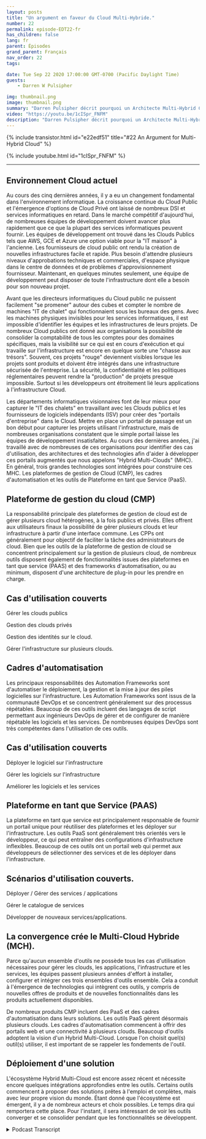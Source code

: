 ```yaml
---
layout: posts
title: "Un argument en faveur du Cloud Multi-Hybride."
number: 22
permalink: episode-EDT22-fr
has_children: false
lang: fr
parent: Épisodes
grand_parent: Français
nav_order: 22
tags:

date: Tue Sep 22 2020 17:00:00 GMT-0700 (Pacific Daylight Time)
guests:
    - Darren W Pulsipher

img: thumbnail.png
image: thumbnail.png
summary: "Darren Pulsipher décrit pourquoi un Architecte Multi-Hybrid Cloud pourrait déjà être dans votre centre de données. La plupart des organisations ont déjà tous les ingrédients. Ils ont juste besoin de savoir comment ils s'assemblent."
video: "https://youtu.be/1cISpr_FNFM"
description: "Darren Pulsipher décrit pourquoi un Architecte Multi-Hybrid Cloud pourrait déjà être dans votre centre de données. La plupart des organisations ont déjà tous les ingrédients. Ils ont juste besoin de savoir comment ils s'assemblent."
---
```


<div>
{% include transistor.html id="e22edf51" title="#22 An Argument for Multi-Hybrid Cloud" %}

{% include youtube.html id="1cISpr_FNFM" %}
</div>

---

## Environnement Cloud actuel

Au cours des cinq dernières années, il y a eu un changement fondamental dans l'environnement informatique. La croissance continue du Cloud Public et l'émergence d'options de Cloud Privé ont laissé de nombreux DSI et services informatiques en retard. Dans le marché compétitif d'aujourd'hui, de nombreuses équipes de développement doivent avancer plus rapidement que ce que la plupart des services informatiques peuvent fournir. Les équipes de développement ont trouvé dans les Clouds Publics tels que AWS, GCE et Azure une option viable pour la "IT maison" à l'ancienne. Les fournisseurs de cloud public ont rendu la création de nouvelles infrastructures facile et rapide. Plus besoin d'attendre plusieurs niveaux d'approbations techniques et commerciales, d'espace physique dans le centre de données et de problèmes d'approvisionnement fournisseur. Maintenant, en quelques minutes seulement, une équipe de développement peut disposer de toute l'infrastructure dont elle a besoin pour son nouveau projet.

Avant que les directeurs informatiques du Cloud public ne puissent facilement "se promener" autour des cubes et compter le nombre de machines "IT de chalet" qui fonctionnaient sous les bureaux des gens. Avec les machines physiques invisibles pour les services informatiques, il est impossible d'identifier les équipes et les infrastructures de leurs projets. De nombreux Cloud publics ont donné aux organisations la possibilité de consolider la comptabilité de tous les comptes pour des domaines spécifiques, mais la visibilité sur ce qui est en cours d'exécution et qui travaille sur l'infrastructure est encore en quelque sorte une "chasse aux trésors". Souvent, ces projets "rouge" deviennent visibles lorsque les projets sont produits et doivent être intégrés dans une infrastructure sécurisée de l'entreprise. La sécurité, la confidentialité et les politiques réglementaires peuvent rendre la "production" de projets presque impossible. Surtout si les développeurs ont étroitement lié leurs applications à l'infrastructure Cloud.

Les départements informatiques visionnaires font de leur mieux pour capturer le "IT des chalets" en travaillant avec les Clouds publics et les fournisseurs de logiciels indépendants (ISV) pour créer des "portails d'entreprise" dans le Cloud. Mettre en place un portail de passage est un bon début pour capturer les projets utilisant l'infrastructure, mais de nombreuses organisations constatent que le simple portail laisse les équipes de développement insatisfaites. Au cours des dernières années, j'ai travaillé avec de nombreuses de ces organisations pour identifier des cas d'utilisation, des architectures et des technologies afin d'aider à développer ces portails augmentés que nous appelons "Hybrid Multi-Clouds" (MHC). En général, trois grandes technologies sont intégrées pour construire ces MHC. Les plateformes de gestion de Cloud (CMP), les cadres d'automatisation et les outils de Plateforme en tant que Service (PaaS).

## Plateforme de gestion du cloud (CMP)

La responsabilité principale des plateformes de gestion de cloud est de gérer plusieurs cloud hétérogènes, à la fois publics et privés. Elles offrent aux utilisateurs finaux la possibilité de gérer plusieurs clouds et leur infrastructure à partir d'une interface commune. Les CPPs ont généralement pour objectif de faciliter la tâche des administrateurs de cloud. Bien que les outils de la plateforme de gestion de cloud se concentrent principalement sur la gestion de plusieurs cloud, de nombreux outils disposent également de fonctionnalités issues des plateformes en tant que service (PAAS) et des frameworks d'automatisation, ou au minimum, disposent d'une architecture de plug-in pour les prendre en charge.

## Cas d'utilisation couverts

Gérer les clouds publics

Gestion des clouds privés

Gestion des identités sur le cloud.

Gérer l'infrastructure sur plusieurs clouds.

## Cadres d'automatisation

Les principaux responsabilités des Automation Frameworks sont d'automatiser le déploiement, la gestion et la mise à jour des piles logicielles sur l'infrastructure. Les Automation Frameworks sont issus de la communauté DevOps et se concentrent généralement sur des processus répétables. Beaucoup de ces outils incluent des langages de script permettant aux ingénieurs DevOps de gérer et de configurer de manière répétable les logiciels et les services. De nombreuses équipes DevOps sont très compétentes dans l'utilisation de ces outils.

## Cas d'utilisation couverts

Déployer le logiciel sur l'infrastructure

Gérer les logiciels sur l'infrastructure

Améliorer les logiciels et les services

## Plateforme en tant que Service (PAAS)

La plateforme en tant que service est principalement responsable de fournir un portail unique pour réutiliser des plateformes et les déployer sur l'infrastructure. Les outils PaaS sont généralement très orientés vers le développeur, ce qui peut entraîner des configurations d'infrastructure inflexibles. Beaucoup de ces outils ont un portail web qui permet aux développeurs de sélectionner des services et de les déployer dans l'infrastructure.

## Scénarios d'utilisation couverts.

Déployer / Gérer des services / applications

Gérer le catalogue de services

Développer de nouveaux services/applications.

## La convergence crée le Multi-Cloud Hybride (MCH).

Parce qu'aucun ensemble d'outils ne possède tous les cas d'utilisation nécessaires pour gérer les clouds, les applications, l'infrastructure et les services, les équipes passent plusieurs années d'effort à installer, configurer et intégrer ces trois ensembles d'outils ensemble. Cela a conduit à l'émergence de technologies qui intègrent ces outils, y compris de nouvelles offres de produits et de nouvelles fonctionnalités dans les produits actuellement disponibles.

De nombreux produits CMP incluent des PaaS et des cadres d'automatisation dans leurs solutions. Les outils PaaS gèrent désormais plusieurs clouds. Les cadres d'automatisation commencent à offrir des portails web et une connectivité à plusieurs clouds. Beaucoup d'outils adoptent la vision d'un Hybrid Multi-Cloud. Lorsque l'on choisit quel(s) outil(s) utiliser, il est important de se rappeler les fondements de l'outil.

## Déploiement d'une solution

L'écosystème Hybrid Multi-Cloud est encore assez récent et nécessite encore quelques intégrations approfondies entre les outils. Certains outils commencent à proposer des solutions prêtes à l'emploi et complètes, mais avec leur propre vision du monde. Étant donné que l'écosystème est émergent, il y a de nombreux acteurs et choix possibles. Le temps dira qui remportera cette place. Pour l'instant, il sera intéressant de voir les outils converger et se consolider pendant que les fonctionnalités se développent.



<details>
<summary> Podcast Transcript </summary>

<p></p>

</details>
